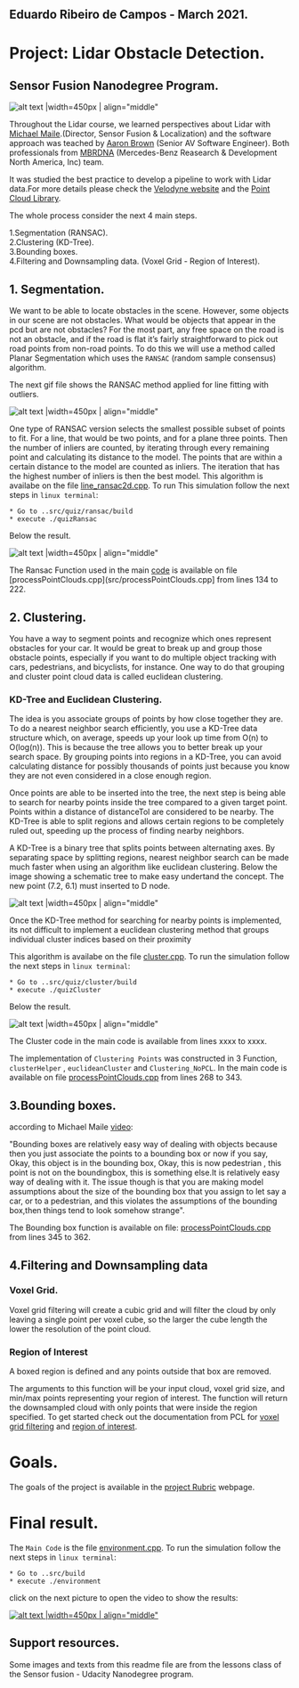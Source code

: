 [//]: # (Image References)
 
[image1]: ./images/pcdstream_1.gif
[image2]: ./images/ransac-linie-animiert.gif
[image3]: ./images/Ransac2D.jpg
[image4]: ./images/kdtree5.jpg
[image5]: ./images/KdTree2D.jpg
[image6]: ./images/final_video.jpg



## Eduardo Ribeiro de Campos - March 2021.

# Project: Lidar Obstacle Detection.
## Sensor Fusion Nanodegree Program.

![alt text |width=450px | align="middle"][image1]


Throughout the Lidar course, we learned perspectives about Lidar with [Michael Maile](https://www.linkedin.com/in/michael-maile-ab7a078/).(Director, Sensor Fusion & Localization) and the software approach was teached by [Aaron Brown](https://www.linkedin.com/in/awbrown90/) (Senior AV Software Engineer). Both professionals from [MBRDNA](https://www.mbrdna.com/) (Mercedes-Benz Reasearch & Development North America, Inc) team.

It was studied the best practice to develop a pipeline to work with Lidar data.For more details please check the [Velodyne website](https://velodynelidar.com/products/hdl-64e/) and the [Point Cloud Library](https://pointclouds.org/).

The whole process consider the next 4 main steps.

1.Segmentation (RANSAC).<br/>
2.Clustering (KD-Tree).<br/>
3.Bounding boxes.<br/>
4.Filtering and Downsampling data. (Voxel Grid - Region of Interest).<br/>


## 1. Segmentation.

We want to be able to locate obstacles in the scene. However, some objects in our scene are not obstacles. What would be objects that appear in the pcd but are not obstacles? For the most part, any free space on the road is not an obstacle, and if the road is flat it’s fairly straightforward to pick out road points from non-road points. To do this we will use a method called Planar Segmentation which uses the `RANSAC` (random sample consensus) algorithm.

The next gif file shows the RANSAC method applied for line fitting with outliers.

![alt text |width=450px | align="middle"][image2]


One type of RANSAC version selects the smallest possible subset of points to fit. For a line, that would be two points, and for a plane three points. Then the number of inliers are counted, by iterating through every remaining point and calculating its distance to the model. The points that are within a certain distance to the model are counted as inliers. The iteration that has the highest number of inliers is then the best model. This algorithm is availabe on the file [line_ransac2d.cpp](./src/quiz/ransac/line_ransac2d.cpp). To run This simulation follow the next steps in `linux terminal`:

```
* Go to ..src/quiz/ransac/build
* execute ./quizRansac
```
Below the result.

![alt text |width=450px | align="middle"][image3]

The Ransac Function used in the main [code](/src/) is available on file [processPointClouds.cpp](src/processPointClouds.cpp] from lines 134 to 222.


## 2. Clustering.

You have a way to segment points and recognize which ones represent obstacles for your car. It would be great to break up and group those obstacle points, especially if you want to do multiple object tracking with cars, pedestrians, and bicyclists, for instance. One way to do that grouping and cluster point cloud data is called euclidean clustering.

### KD-Tree and Euclidean Clustering.

The idea is you associate groups of points by how close together they are. To do a nearest neighbor search efficiently, you use a KD-Tree data structure which, on average, speeds up your look up time from O(n) to O(log(n)). This is because the tree allows you to better break up your search space. By grouping points into regions in a KD-Tree, you can avoid calculating distance for possibly thousands of points just because you know they are not even considered in a close enough region.

Once points are able to be inserted into the tree, the next step is being able to search for nearby points inside the tree compared to a given target point. Points within a distance of distanceTol are considered to be nearby. The KD-Tree is able to split regions and allows certain regions to be completely ruled out, speeding up the process of finding nearby neighbors.

A KD-Tree is a binary tree that splits points between alternating axes. By separating space by splitting regions, nearest neighbor search can be made much faster when using an algorithm like euclidean clustering. Below the image showing a schematic tree to make easy undertand the concept. The new point (7.2, 6.1) must inserted to D node.

![alt text |width=450px | align="middle"][image4]

Once the KD-Tree method for searching for nearby points is implemented, its not difficult to implement a euclidean clustering method that groups individual cluster indices based on their proximity

This algorithm is availabe on the file [cluster.cpp](./src/quiz/cluster/cluster.cpp). To run the simulation follow the next steps in `linux terminal`:

```
* Go to ..src/quiz/cluster/build
* execute ./quizCluster
```
Below the result.

![alt text |width=450px | align="middle"][image5]

The Cluster code in the main code is available from lines xxxx to xxxx.


The implementation of `Clustering Points` was constructed in 3 Function, `clusterHelper` , `euclideanCluster` and `Clustering_NoPCL`. In the main code is available on file [processPointClouds.cpp](./src/processPointClouds.cpp) from lines 268 to 343.


## 3.Bounding boxes.

according to Michael Maile [video](https://www.youtube.com/watch?v=kk39stQPG84&feature=emb_logo):

"Bounding boxes are relatively easy way of dealing with objects because then you just associate the points to a bounding box or now if you say, Okay, this object is in the bounding box, Okay, this is now pedestrian , this point is not on the boundingbox, this is something else.It is relatively easy way of dealing with it. The issue though is that you are making model assumptions about the size of the bounding box that you assign to let say a car, or to a pedestrian, and this violates the assumptions of the bounding box,then things tend to look somehow strange".

The Bounding box function is available on file: [processPointClouds.cpp](./src/processPointClouds.cpp)  from lines 345 to 362.

## 4.Filtering and Downsampling data

### Voxel Grid.
Voxel grid filtering will create a cubic grid and will filter the cloud by only leaving a single point per voxel cube, so the larger the cube length the lower the resolution of the point cloud.

### Region of Interest
A boxed region is defined and any points outside that box are removed.

The arguments to this function will be your input cloud, voxel grid size, and min/max points representing your region of interest. The function will return the downsampled cloud with only points that were inside the region specified. To get started check out the documentation from PCL for [voxel grid filtering](https://pointclouds.org/documentation/tutorials/voxel_grid.html) and [region of interest](https://pointclouds.org/documentation/classpcl_1_1_statistical_multiscale_interest_region_extraction.html).

# Goals.

The goals of the project is available in the [project Rubric](https://review.udacity.com/#!/rubrics/2529/view) webpage.

# Final result.

The `Main Code` is the file [environment.cpp](./src/environment.cpp). To run the simulation follow the next steps in `linux terminal`:

```
* Go to ..src/build
* execute ./environment
```
click on the next picture to open the video to show the results:

[![alt text |width=450px | align="middle"][image6]](https://youtu.be/1fXyvsJBaxU)

## Support resources.

Some images and texts from this readme file are from the lessons class of the Sensor fusion - Udacity  Nanodegree program.
